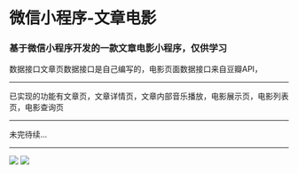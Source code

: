 # 微信小程序-文章电影
### 基于微信小程序开发的一款文章电影小程序，仅供学习
数据接口文章页数据接口是自己编写的，电影页面数据接口来自豆瓣API，
*******
已实现的功能有文章页，文章详情页，文章内部音乐播放，电影展示页，电影列表页，电影查询页
*******
未完待续...
*******
<image src="https://raw.githubusercontent.com/guxiangyuan11/IMAGE/master/images/gif/%E6%96%87%E7%AB%A0%E9%A1%B5.gif">


<image src="https://raw.githubusercontent.com/guxiangyuan11/IMAGE/master/images/gif/%E7%94%B5%E5%BD%B1%E9%A1%B5%E9%9D%A2.gif">

